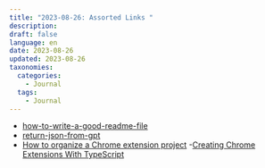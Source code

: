 ```yaml
---
title: "2023-08-26: Assorted Links "
description: 
draft: false
language: en
date: 2023-08-26
updated: 2023-08-26
taxonomies:
  categories:
    - Journal
  tags:
    - Journal
---
```


- [how-to-write-a-good-readme-file](https://www.freecodecamp.org/news/how-to-write-a-good-readme-file/)
- [return-json-from-gpt](https://betterprogramming.pub/return-json-from-gpt-65d40bfc2ef6)
- [How to organize a Chrome extension project](https://medium.com/@fabio.sabbion/how-to-organize-a-chrome-extension-project-10d35e93b094)
-[Creating Chrome Extensions With TypeScript](https://betterprogramming.pub/creating-chrome-extensions-with-typescript-914873467b65)